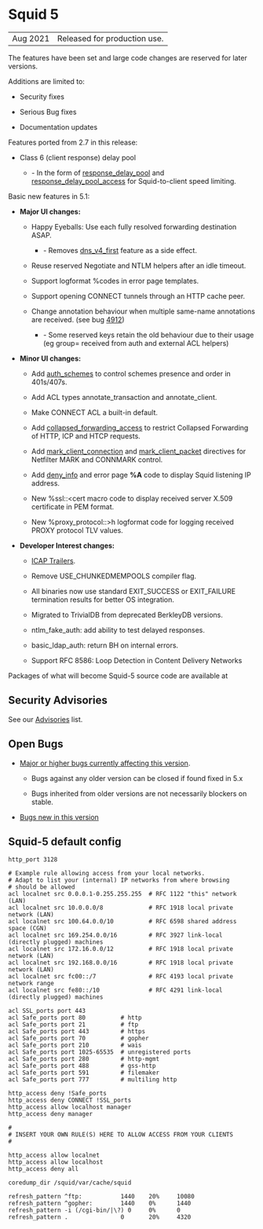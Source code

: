 # Squid 5

|          |                              |
| -------- | ---------------------------- |
| Aug 2021 | Released for production use. |

The features have been set and large code changes are reserved for later
versions.

Additions are limited to:

  - Security fixes

  - Serious Bug fixes

  - Documentation updates

Features ported from 2.7 in this release:

  - Class 6 (client response) delay pool
    
      - \- In the form of
        [response\_delay\_pool](http://www.squid-cache.org/Doc/config/response_delay_pool#)
        and
        [response\_delay\_pool\_access](http://www.squid-cache.org/Doc/config/response_delay_pool_access#)
        for Squid-to-client speed limiting.

Basic new features in 5.1:

  - **Major UI changes:**
    
      - Happy Eyeballs: Use each fully resolved forwarding destination
        ASAP.
        
          - \- Removes
            [dns\_v4\_first](http://www.squid-cache.org/Doc/config/dns_v4_first#)
            feature as a side effect.
    
      - Reuse reserved Negotiate and NTLM helpers after an idle timeout.
    
      - Support logformat %codes in error page templates.
    
      - Support opening CONNECT tunnels through an HTTP cache peer.
    
      - Change annotation behaviour when multiple same-name annotations
        are received. (see bug
        [4912](https://bugs.squid-cache.org/show_bug.cgi?id=4912#))
        
          - \- Some reserved keys retain the old behaviour due to their
            usage (eg group= received from auth and external ACL
            helpers)

  - **Minor UI changes:**
    
      - Add
        [auth\_schemes](http://www.squid-cache.org/Doc/config/auth_schemes#)
        to control schemes presence and order in 401s/407s.
    
      - Add ACL types annotate\_transaction and annotate\_client.
    
      - Make CONNECT ACL a built-in default.
    
      - Add
        [collapsed\_forwarding\_access](http://www.squid-cache.org/Doc/config/collapsed_forwarding_access#)
        to restrict Collapsed Forwarding of HTTP, ICP and HTCP requests.
    
      - Add
        [mark\_client\_connection](http://www.squid-cache.org/Doc/config/mark_client_connection#)
        and
        [mark\_client\_packet](http://www.squid-cache.org/Doc/config/mark_client_packet#)
        directives for Netfilter MARK and CONNMARK control.
    
      - Add
        [deny\_info](http://www.squid-cache.org/Doc/config/deny_info#)
        and error page **%A** code to display Squid listening IP
        address.
    
      - New %ssl::\<cert macro code to display received server X.509
        certificate in PEM format.
    
      - New %proxy\_protocol::\>h logformat code for logging received
        PROXY protocol TLV values.

  - **Developer Interest changes:**
    
      - [ICAP
        Trailers](https://datatracker.ietf.org/doc/draft-rousskov-icap-trailers/).
    
      - Remove USE\_CHUNKEDMEMPOOLS compiler flag.
    
      - All binaries now use standard EXIT\_SUCCESS or EXIT\_FAILURE
        termination results for better OS integration.
    
      - Migrated to TrivialDB from deprecated BerkleyDB versions.
    
      - ntlm\_fake\_auth: add ability to test delayed responses.
    
      - basic\_ldap\_auth: return BH on internal errors.
    
      - Support RFC 8586: Loop Detection in Content Delivery Networks

Packages of what will become Squid-5 source code are available at
[](http://www.squid-cache.org/Versions/v5/)

## Security Advisories

See our [Advisories](http://www.squid-cache.org/Advisories/) list.

## Open Bugs

  - [Major or higher bugs currently affecting this
    version](http://bugs.squid-cache.org/buglist.cgi?bug_id_type=anyexact&bug_severity=blocker&bug_severity=critical&bug_severity=major&bug_status=UNCONFIRMED&bug_status=NEW&bug_status=ASSIGNED&bug_status=REOPENED&chfieldto=Now&product=Squid&query_format=advanced&columnlist=bug_severity%2Cversion%2Cop_sys%2Cshort_desc&order=version%20DESC%2Cbug_severity%2Cbug_id&o2=equals&v2=unspecified&f1=version&o1=lessthaneq&v1=5).
    
      - Bugs against any older version can be closed if found fixed in
        5.x
    
      - Bugs inherited from older versions are not necessarily blockers
        on stable.

<!-- end list -->

  - [Bugs new in this
    version](http://bugs.squid-cache.org/buglist.cgi?query_format=advanced&product=Squid&version=5&bug_status=UNCONFIRMED&bug_status=NEW&bug_status=ASSIGNED&bug_status=REOPENED&bug_severity=blocker&bug_severity=critical&bug_severity=major&bug_severity=normal&bug_severity=minor&emailtype1=substring&email1=&emailtype2=substring&email2=&bugidtype=include&columnlist=bug_severity%2Cversion%2Cop_sys%2Cshort_desc&list_id=917&order=version%20DESC%2Cbug_severity%2Cbug_id)

## Squid-5 default config

    http_port 3128
    
    # Example rule allowing access from your local networks.
    # Adapt to list your (internal) IP networks from where browsing
    # should be allowed
    acl localnet src 0.0.0.1-0.255.255.255  # RFC 1122 "this" network (LAN)
    acl localnet src 10.0.0.0/8             # RFC 1918 local private network (LAN)
    acl localnet src 100.64.0.0/10          # RFC 6598 shared address space (CGN)
    acl localnet src 169.254.0.0/16         # RFC 3927 link-local (directly plugged) machines
    acl localnet src 172.16.0.0/12          # RFC 1918 local private network (LAN)
    acl localnet src 192.168.0.0/16         # RFC 1918 local private network (LAN)
    acl localnet src fc00::/7               # RFC 4193 local private network range
    acl localnet src fe80::/10              # RFC 4291 link-local (directly plugged) machines
    
    acl SSL_ports port 443
    acl Safe_ports port 80          # http
    acl Safe_ports port 21          # ftp
    acl Safe_ports port 443         # https
    acl Safe_ports port 70          # gopher
    acl Safe_ports port 210         # wais
    acl Safe_ports port 1025-65535  # unregistered ports
    acl Safe_ports port 280         # http-mgmt
    acl Safe_ports port 488         # gss-http
    acl Safe_ports port 591         # filemaker
    acl Safe_ports port 777         # multiling http
    
    http_access deny !Safe_ports
    http_access deny CONNECT !SSL_ports
    http_access allow localhost manager
    http_access deny manager
    
    #
    # INSERT YOUR OWN RULE(S) HERE TO ALLOW ACCESS FROM YOUR CLIENTS
    #
    
    http_access allow localnet
    http_access allow localhost
    http_access deny all
    
    coredump_dir /squid/var/cache/squid
    
    refresh_pattern ^ftp:           1440    20%     10080
    refresh_pattern ^gopher:        1440    0%      1440
    refresh_pattern -i (/cgi-bin/|\?) 0     0%      0
    refresh_pattern .               0       20%     4320
